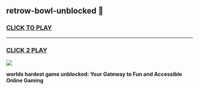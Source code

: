 
## retrow-bowl-unblocked 👋
<h3>
<a href="https://premium.freeplayer.one?title=retrow-bowl-unblocked&ref=14F">CLICK TO PLAY</a></h3>
<hr>

<h3>
<a href="https://premium.freeplayer.one?title=retrow-bowl-unblocked&ref=14F">CLICK 2 PLAY</a>
  
</h3>

<a href="https://premium.freeplayer.one?title=retrow-bowl-unblocked&ref=12F/"><img src="https://clearcache.store/games.png"></a>


**worlds hardest game unblocked: Your Gateway to Fun and Accessible Online Gaming**
